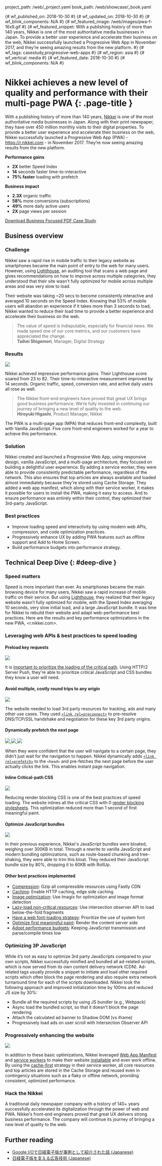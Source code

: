 project_path: /web/_project.yaml
book_path: /web/showcase/_book.yaml

{# wf_published_on: 2018-10-30 #}
{# wf_updated_on: 2018-10-30 #}
{# wf_blink_components: N/A #}
{# wf_featured_image: /web/images/pwa-f-16x9.gif #}
{# wf_featured_snippet: With a publishing history of more than 140 years, Nikkei is one of the most authoritative media businesses in Japan. To provide a better user experience and accelerate their business on the web, Nikkei successfully launched a Progressive Web App in November 2017, and they’re seeing amazing results from the new platform. #}
{# wf_tags: casestudy,progressive-web-apps #}
{# wf_region: asia #}
{# wf_vertical: media #}
{# wf_featured_date: 2018-10-30 #}
{# wf_blink_components: N/A #}

# Nikkei achieves a new level of quality and performance with their multi-page PWA {: .page-title }

<!-- TODO Update Featured Image -->

With a publishing history of more than 140 years, [Nikkei](https://r.nikkei.com/)
is one of the most authoritative media businesses in Japan. Along with their
print newspaper, they have over 450 million monthly visits to their digital
properties. To provide a better user experience and accelerate their business
on the web, Nikkei successfully launched a Progressive Web App (PWA) -
<https://r.nikkei.com> - in November 2017. They’re now seeing amazing
results from the new platform.

<div class="attempt-left">
  <p><b>Performance gains</b></p>
  <ul>
    <li><b>2X</b> better Speed Index</li>
    <li><b>14</b> seconds faster time-to-interactive</li>
    <li><b>75% faster</b> loading with prefetch</li>
  </ul>
</div>

<div class="attempt-right">
  <p><b>Business impact</b></p>
  <ul>
    <li><b>2.3X</b> organic traffic</li>
    <li><b>58%</b> more conversions (subscriptions)</li>
    <li><b>49%</b> more daily active users</li>
    <li><b>2X</b> page views per session</li>
  </ul>
</div>

<a class="button button-primary" download href="/web/showcase/2018/pdfs/nikkei.pdf">
  Download Business Focused PDF Case Study
</a>

<div class="clearfix"></div>


## Business overview

### Challenge

Nikkei saw a rapid rise in mobile traffic to their legacy website as
smartphones became the main point of entry to the web for many users.
However, using [Lighthouse](/web/tools/lighthouse/), an auditing tool that
scans a web page and gives recommendations on how to improve across multiple
categories, they understood that their site wasn’t fully optimized for mobile
across multiple areas and was very slow to load.

Their website was taking ~20 secs to become consistently interactive and
averaged 10 seconds on the Speed Index. Knowing that 53% of mobile users
will abandon an experience if it takes more than 3 seconds to
load, Nikkei wanted to reduce their load time to provide a better experience
and accelerate their business on the web.


> The value of speed is indisputable, especially for financial news. We made
> speed one of our core metrics, and our customers have appreciated the
> change. <br>**Taihei Shigemori**, Manager, Digital Strategy


### Results

<a class="attempt-right screenshot" href="/web/showcase/2018/images/nikkei/nikkei-01.png">
  <img src="/web/showcase/2018/images/nikkei/nikkei-01.png">
</a>

Nikkei achieved impressive performance gains. Their Lighthouse score soared
from 23 to 82. Their time-to-interactive measurement improved by 14 seconds.
Organic traffic, speed, conversion rate, and active daily users all rose as
well.

> The Nikkei front-end engineers have proved that great UX brings good
> business performance. We’re fully invested in continuing our journey of
> bringing a new level of quality to the web. <br> **Hiroyuki Higashi**,
> Product Manager, Nikkei

The PWA is a multi-page app (MPA) that reduces front-end complexity,
built with Vanilla JavaScript. Five core front-end engineers worked for a
year to achieve this performance.

<div class="clearfix"></div>

### Solution

Nikkei created and launched a Progressive Web App, using responsive design,
vanilla JavaScript, and a multi-page architecture, they focused on building a
delightful user experience. By adding a service worker, they were able to
provide consistently predictable performance, regardless of the network. This
also ensures that top articles are always available and loaded almost
immediately because they're stored using Cache Storage. They added a web
app manifest, which along with their service worker, it makes it possible
for users to install the PWA, making it easy to access. And to ensure
performance was entirely within their control, they optimized their
3rd-party JavaScript.

### Best practices

* Improve loading speed and interactivity by using modern web APIs,
  compression, and code optimization practices.
* Progressively enhance UX by adding PWA features such as offline support
  and Add to Home Screen.
* Build performance budgets into performance strategy.


## Technical Deep Dive {: #deep-dive }

### Speed matters

Speed is more important than ever. As smartphones became the main browsing
device for many users, Nikkei saw a rapid increase of mobile traffic on
their service. But using [Lighthouse](/web/tools/lighthouse/), they realized
that their legacy website wasn’t fully optimized for mobile, with the Speed
Index averaging 10 seconds, very slow initial load, and a large JavaScript
bundle. It was time for Nikkei to rebuild their website and adapt
web-performance best practices. Here are the results and key performance
optimizations in the new PWA, <r.nikkei.com>.

### Leveraging web APIs & best practices to speed loading

#### Preload key requests

<a class="attempt-right screenshot" href="/web/showcase/2018/images/nikkei/nikkei-02.png">
  <img src="/web/showcase/2018/images/nikkei/nikkei-02.png">
</a>

It is
[important to prioritize the loading of the critical path](/web/tools/lighthouse/audits/critical-request-chains). Using HTTP/2 Server Push, they're able to prioritize critical JavaScript and
CSS bundles they know a user will need.

<div class="clearfix"></div>

#### Avoid multiple, costly round trips to any origin

<a class="attempt-right screenshot" href="/web/showcase/2018/images/nikkei/nikkei-03.png">
  <img src="/web/showcase/2018/images/nikkei/nikkei-03.png">
</a>

The website needed to load 3rd party resources for tracking, ads and many
other use cases. They used
[`<link rel=preconnect>`](/web/fundamentals/performance/resource-prioritization#preconnect)
to pre-resolve DNS/TCP/SSL handshake and negotiation for these key 3rd party
origins.

<div class="clearfix"></div>

#### Dynamically prefetch the next page

<a class="attempt-right screenshot" href="/web/showcase/2018/images/nikkei/nikkei-04.png">
  <img src="/web/showcase/2018/images/nikkei/nikkei-04.png">
</a>
<a class="attempt-right screenshot" href="/web/showcase/2018/images/nikkei/nikkei-05.png">
  <img src="/web/showcase/2018/images/nikkei/nikkei-05.png">
</a>
<a class="attempt-right screenshot" href="/web/showcase/2018/images/nikkei/nikkei-06.png">
  <img src="/web/showcase/2018/images/nikkei/nikkei-06.png">
</a>

When they were confident that the user will navigate to a certain page, they
didn’t just wait for the navigation to happen. Nikkei dynamically adds
[`<link rel=prefetch>`](/web/fundamentals/performance/resource-prioritization#prefetch)
to the `<head>` and pre-fetches the next page before the user actually clicks
the link. This enables instant page navigation.

<div class="clearfix"></div>

#### Inline Critical-path CSS

<a class="attempt-right screenshot" href="/web/showcase/2018/images/nikkei/nikkei-07.png">
  <img src="/web/showcase/2018/images/nikkei/nikkei-07.png">
</a>

Reducing render blocking CSS is one of the best practices of speed loading. The
website inlines all the critical CSS with 0
[render blocking stylesheets](/web/tools/lighthouse/audits/blocking-resources).
This optimization reduced more than 1 second of first meaningful paint.

<div class="clearfix"></div>

#### Optimize JavaScript bundles

<a class="attempt-right screenshot" href="/web/showcase/2018/images/nikkei/nikkei-08.png">
  <img src="/web/showcase/2018/images/nikkei/nikkei-08.png">
</a>

In their previous experience, Nikkei's JavaScript bundles were bloated,
weighing over 300KB in total. Through a rewrite to vanilla JavaScript and
modern bundling optimizations, such as route-based chunking and tree-shaking,
they were able to trim this bloat. They reduced their JavaScript bundle size
by 80%, dropping it to 60KB with RollUp.

<div class="clearfix"></div>

#### Other best practices implemented

* [Compression](/web/tools/lighthouse/audits/text-compression): Gzip all
  compressible resources using Fastly CDN
* [Caching](/web/tools/lighthouse/audits/cache-policy): Enable HTTP caching,
  edge side caching
* [Image optimization](/web/tools/lighthouse/audits/unoptimized-images): Use
  Imagix for optimization and image format detection
* [Lazy-load non-critical resources](/web/fundamentals/performance/lazy-loading-guidance/images-and-video/):
  Use intersection observer API to load below-the-fold fragments
* [Have a web font-loading strategy](/web/fundamentals/performance/optimizing-content-efficiency/webfont-optimization):
  Prioritize the use of system font
* [Optimize first meaningful paint](/web/tools/lighthouse/audits/first-contentful-paint):
  Render the content server side
* [Adopt performance budgets](https://infrequently.org/2017/10/can-you-afford-it-real-world-web-performance-budgets/):
  Keeping JavaScript transmission and parse/compile times low


### Optimizing 3P JavaScript

While it’s not as easy to optimize 3rd party JavaScripts compared to your
own scripts, Nikkei successfully minified and bundled all ad-related scripts,
which is now served from its own content delivery network (CDN). Ad-related
tags usually provide a snippet to initiate and load other required scripts
which often block the page rendering and also require extra network
turnaround time for each of the scripts downloaded. Nikkei took the following
approach and improved initialization time by 100ms and reduced JS size by 30%:

* Bundle all the required scripts by using JS bundler (e.g., Webpack)
* Async load the bundled script, so that it doesn’t block the page rendering
* Attach the calculated ad banner to Shadow DOM (vs iframe)
* Progressively load ads on user scroll with Intersection Observer API


### Progressively enhancing the website

<a class="attempt-right screenshot" href="/web/showcase/2018/images/nikkei/nikkei-09.gif">
  <img src="/web/showcase/2018/images/nikkei/nikkei-09.gif">
</a>

In addition to these basic optimizations, Nikkei leveraged
[Web App Manifest](/web/fundamentals/web-app-manifest/) and
[service workers](/web/fundamentals/primers/service-workers/) to make their
website [installable](/web/fundamentals/app-install-banners/) and even work
offline. By using the [cache-first](/web/fundamentals/instant-and-offline/offline-cookbook/)
strategy in their service worker, all core resources and top articles are
stored in the Cache Storage and reused even in contingency situations such as
a flaky or offline network, providing consistent, optimized performance.

<div class="clearfix"></div>

### Hack the Nikkei

A traditional daily newspaper company with a history of 140+ years successfully
accelerated its digitalization through the power of web and PWA. Nikkei’s
front-end engineers proved that great UX delivers strong  business performance.
The company will continue its journey of bringing a new level of quality to the web.


## Further reading

<ul class="attempt-left">
  <li>
    <a href="https://hack.nikkei.com/blog/nikkei-featured-at-google-io/">
      Google I/Oで日経電子版が事例として紹介された話 (Japanese)
    </a>
  </li>
  <li>
    <a href="https://hack.nikkei.com/blog/tech_book_fest04_ds_ad_tech/">
      日経電子版を支える広告技術 (Japanese)
    </a>
  </li>
</ul>
<div class="video-wrapper attempt-right">
  <iframe class="devsite-embedded-youtube-video" data-video-id="Mv-l3-tJgGk"
          data-autohide="1" data-showinfo="0" frameborder="0" allowfullscreen>
  </iframe>
</div>
